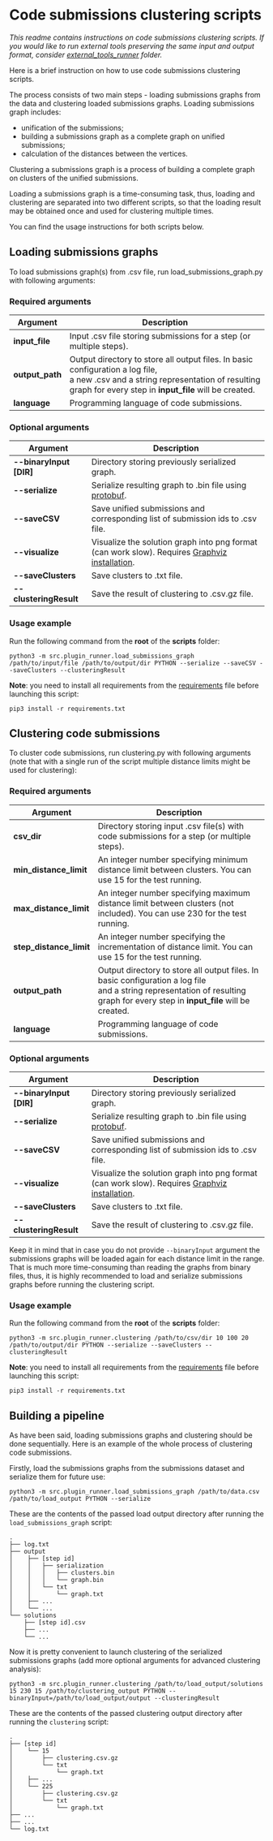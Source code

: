 # Code submissions clustering scripts

*This readme contains instructions on code submissions clustering scripts.
If you would like to run external tools preserving the same input and output format, consider [external_tools_runner](/src/external_tools_runner) folder.*

Here is a brief instruction on how to use code submissions clustering scripts.

The process consists of two main steps - loading submissions graphs from the data and clustering loaded submissions graphs.
Loading submissions graph includes: 
* unification of the submissions;
* building a submissions graph as a complete graph on unified submissions;
* calculation of the distances between the vertices.

Clustering a submissions graph is a process of building a complete graph on clusters of the unified submissions.

Loading a submissions graph is a time-consuming task, thus, loading and clustering are separated into two different scripts, 
so that the loading result may be obtained once and used for clustering multiple times.

You can find the usage instructions for both scripts below.

## Loading submissions graphs

To load submissions graph(s) from .csv file, run load_submissions_graph.py with following arguments:

### Required arguments

| Argument          | Description                                                                                                                                                                                     |
|-------------------|-------------------------------------------------------------------------------------------------------------------------------------------------------------------------------------------------|
| **input_file**    | Input .csv file storing submissions for a step (or multiple steps).                                                                                                                             |
| **output_path**   | Output directory to store all output files. In basic configuration a log file, <br/>a new .csv and a string representation of resulting graph for every step in **input_file** will be created. |
| **language**      | Programming language of code submissions.                                                                                                                                                       |

### Optional arguments

| Argument                | Description                                                                                                                     |
|-------------------------|---------------------------------------------------------------------------------------------------------------------------------|
| **--binaryInput [DIR]** | Directory storing previously serialized graph.                                                                                  |
| **--serialize**         | Serialize resulting graph to .bin file using [protobuf](https://developers.google.com/protocol-buffers).                        |
| **--saveCSV**           | Save unified submissions and corresponding list of submission ids to .csv file.                                                 |
| **--visualize**         | Visualize the solution graph into png format (can work slow). Requires [Graphviz installation](https://graphviz.org/download/). |
| **--saveClusters**      | Save clusters to .txt file.                                                                                                     |
| **--clusteringResult**  | Save the result of clustering to .csv.gz file.                                                                                  |

### Usage example

Run the following command from the **root** of the **scripts** folder:

```
python3 -m src.plugin_runner.load_submissions_graph /path/to/input/file /path/to/output/dir PYTHON --serialize --saveCSV --saveClusters --clusteringResult
```

**Note**: you need to install all requirements from the 
[requirements](./requirements.txt) file before launching this script:

```text
pip3 install -r requirements.txt
```

## Clustering code submissions

To cluster code submissions, run clustering.py with following arguments (note that with a single run of the script multiple distance limits might be used for clustering):

### Required arguments

| Argument                | Description                                                                                                                                                                          |
|-------------------------|--------------------------------------------------------------------------------------------------------------------------------------------------------------------------------------|
| **csv_dir**             | Directory storing input .csv file(s) with code submissions for a step (or multiple steps).                                                                                           |
| **min_distance_limit**  | An integer number specifying minimum distance limit between clusters. You can use 15 for the test running.                                                                           |
| **max_distance_limit**  | An integer number specifying maximum distance limit between clusters (not included). You can use 230 for the test running.                                                           |
| **step_distance_limit** | An integer number specifying the incrementation of distance limit. You can use 15 for the test running.                                                                              |
| **output_path**         | Output directory to store all output files. In basic configuration a log file <br/> and a string representation of resulting graph for every step in **input_file** will be created. |
| **language**            | Programming language of code submissions.                                                                                                                                            |

### Optional arguments

| Argument                | Description                                                                                                                     |
|-------------------------|---------------------------------------------------------------------------------------------------------------------------------|
| **--binaryInput [DIR]** | Directory storing previously serialized graph.                                                                                  |
| **--serialize**         | Serialize resulting graph to .bin file using [protobuf](https://developers.google.com/protocol-buffers).                        |
| **--saveCSV**           | Save unified submissions and corresponding list of submission ids to .csv file.                                                 |
| **--visualize**         | Visualize the solution graph into png format (can work slow). Requires [Graphviz installation](https://graphviz.org/download/). |
| **--saveClusters**      | Save clusters to .txt file.                                                                                                     |
| **--clusteringResult**  | Save the result of clustering to .csv.gz file.                                                                                  |

Keep it in mind that in case you do not provide `--binaryInput` argument the submissions graphs will be loaded again 
for each distance limit in the range. That is much more time-consuming than reading the graphs from binary files, thus,
it is highly recommended to load and serialize submissions graphs before running the clustering script.

### Usage example

Run the following command from the **root** of the **scripts** folder:

```
python3 -m src.plugin_runner.clustering /path/to/csv/dir 10 100 20 /path/to/output/dir PYTHON --serialize --saveClusters --clusteringResult
```

**Note**: you need to install all requirements from the
[requirements](./requirements.txt) file before launching this script:

```text
pip3 install -r requirements.txt
```

## Building a pipeline

As have been said, loading submissions graphs and clustering should be done sequentially. Here is an example of
the whole process of clustering code submissions.

Firstly, load the submissions graphs from the submissions dataset and serialize them for future use:

```
python3 -m src.plugin_runner.load_submissions_graph /path/to/data.csv /path/to/load_output PYTHON --serialize
```

These are the contents of the passed load output directory after running the `load_submissions_graph` script:

```
.
├── log.txt
├── output
│    ├── [step id]
│    │   ├── serialization
│    │   │   ├── clusters.bin
│    │   │   └── graph.bin
│    │   └── txt
│    │       └── graph.txt
│    ├── ...
│    └── ...
└── solutions
    ├── [step id].csv
    ├── ...
    └── ...
```

Now it is pretty convenient to launch clustering of the serialized submissions graphs (add more optional arguments for 
advanced clustering analysis):

```
python3 -m src.plugin_runner.clustering /path/to/load_output/solutions 15 230 15 /path/to/clustering_output PYTHON --binaryInput=/path/to/load_output/output --clusteringResult
```

These are the contents of the passed clustering output directory after running the `clustering` script:

```
.
├── [step id]
│    └── 15
│        ├── clustering.csv.gz
│        └── txt
│            └── graph.txt
│    ├── ...
│    └── 225
│        ├── clustering.csv.gz
│        └── txt
│            └── graph.txt
├── ...
├── ...
└── log.txt
```
